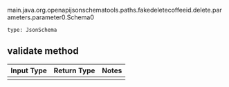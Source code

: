 main.java.org.openapijsonschematools.paths.fakedeletecoffeeid.delete.parameters.parameter0.Schema0
```
type: JsonSchema
```

## validate method
Input Type | Return Type | Notes
------------ | ------------- | -------------
 |  |
